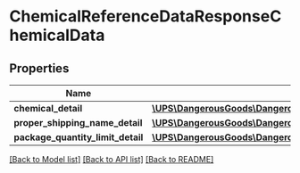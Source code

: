 # ChemicalReferenceDataResponseChemicalData

## Properties
Name | Type | Description | Notes
------------ | ------------- | ------------- | -------------
**chemical_detail** | [**\UPS\DangerousGoods\DangerousGoods\ChemicalDataChemicalDetail**](ChemicalDataChemicalDetail.md) |  | [optional] 
**proper_shipping_name_detail** | [**\UPS\DangerousGoods\DangerousGoods\ChemicalDataProperShippingNameDetail**](ChemicalDataProperShippingNameDetail.md) |  | [optional] 
**package_quantity_limit_detail** | [**\UPS\DangerousGoods\DangerousGoods\ChemicalDataPackageQuantityLimitDetail[]**](ChemicalDataPackageQuantityLimitDetail.md) |  | [optional] 

[[Back to Model list]](../../README.md#documentation-for-models) [[Back to API list]](../../README.md#documentation-for-api-endpoints) [[Back to README]](../../README.md)

